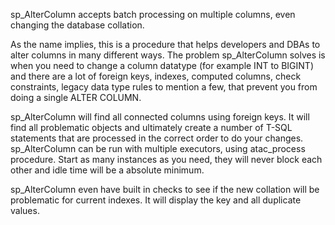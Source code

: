 sp_AlterColumn accepts batch processing on multiple columns, even changing the database collation.

As the name implies, this is a procedure that helps developers and DBAs to alter columns in many different ways.
The problem sp_AlterColumn solves is when you need to change a column datatype (for example INT to BIGINT) and there are a lot of foreign keys, indexes, computed columns, check constraints, legacy data type rules to mention a few, that prevent you from doing a single ALTER COLUMN.

sp_AlterColumn will find all connected columns using foreign keys. It will find all problematic objects and ultimately create a number of T-SQL statements that are processed in the correct order to do your changes. sp_AlterColumn can be run with multiple executors, using atac_process procedure. Start as many instances as you need, they will never block each other and idle time will be a absolute minimum.

sp_AlterColumn even have built in checks to see if the new collation will be problematic for current indexes. It will display the key and all duplicate values.
